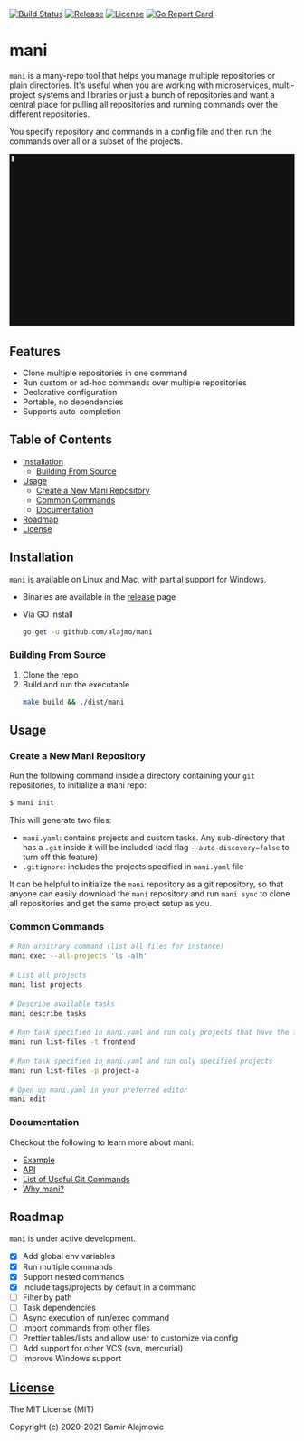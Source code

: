 [![Build Status](https://github.com/alajmo/mani/workflows/test/badge.svg)](https://github.com/alajmo/mani/actions)
[![Release](https://img.shields.io/github/release-pre/alajmo/mani.svg)](https://github.com/alajmo/mani/releases)
[![License](https://img.shields.io/badge/license-MIT-green)](https://img.shields.io/badge/license-MIT-green)
[![Go Report Card](https://goreportcard.com/badge/github.com/alajmo/mani)](https://goreportcard.com/report/github.com/alajmo/mani)

# mani

`mani` is a many-repo tool that helps you manage multiple repositories or plain directories. It's useful when you are working with microservices, multi-project systems and libraries or just a bunch of repositories and want a central place for pulling all repositories and running commands over the different repositories.

You specify repository and commands in a config file and then run the commands over all or a subset of the projects.

![demo](res/output.gif)

## Features

- Clone multiple repositories in one command
- Run custom or ad-hoc commands over multiple repositories
- Declarative configuration
- Portable, no dependencies
- Supports auto-completion

## Table of Contents

<!-- vim-markdown-toc GFM -->

* [Installation](#installation)
  * [Building From Source](#building-from-source)
* [Usage](#usage)
  * [Create a New Mani Repository](#create-a-new-mani-repository)
  * [Common Commands](#common-commands)
  * [Documentation](#documentation)
* [Roadmap](#roadmap)
* [License](#license)

<!-- vim-markdown-toc -->

## Installation

`mani` is available on Linux and Mac, with partial support for Windows.


* Binaries are available in the [release](https://github.com/alajmo/mani/releases) page

* Via GO install
    ```sh
    go get -u github.com/alajmo/mani
    ```

### Building From Source

1. Clone the repo
2. Build and run the executable
    ```sh
    make build && ./dist/mani
    ```

## Usage

### Create a New Mani Repository

Run the following command inside a directory containing your `git` repositories, to initialize a mani repo:

```sh
$ mani init
```

This will generate two files:

- `mani.yaml`: contains projects and custom tasks. Any sub-directory that has a `.git` inside it will be included (add flag `--auto-discovery=false` to turn off this feature)
- `.gitignore`: includes the projects specified in `mani.yaml` file

It can be helpful to initialize the `mani` repository as a git repository, so that anyone can easily download the `mani` repository and run `mani sync` to clone all repositories and get the same project setup as you.

### Common Commands

```sh
# Run arbitrary command (list all files for instance)
mani exec --all-projects 'ls -alh'

# List all projects
mani list projects

# Describe available tasks
mani describe tasks

# Run task specified in mani.yaml and run only projects that have the frontend tag
mani run list-files -t frontend

# Run task specified in mani.yaml and run only specified projects
mani run list-files -p project-a

# Open up mani.yaml in your preferred editor
mani edit
```
### Documentation

Checkout the following to learn more about mani:

- [Example](_example)
- [API](docs/DOCUMENTATION.md)
- [List of Useful Git Commands](docs/COMMANDS.md)
- [Why mani?](docs/MOTIVATION.md)

## Roadmap

`mani` is under active development.

- [x] Add global env variables
- [x] Run multiple commands
- [x] Support nested commands
- [x] Include tags/projects by default in a command
- [ ] Filter by path
- [ ] Task dependencies
- [ ] Async execution of run/exec command
- [ ] Import commands from other files
- [ ] Prettier tables/lists and allow user to customize via config
- [ ] Add support for other VCS (svn, mercurial)
- [ ] Improve Windows support

## [License](LICENSE)

The MIT License (MIT)

Copyright (c) 2020-2021 Samir Alajmovic
